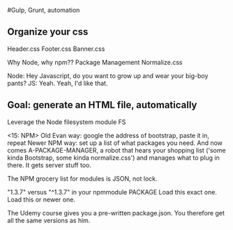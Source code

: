 #Gulp, Grunt, automation

## Organize your css
Header.css
Footer.css
Banner.css

Why Node, why npm??
Package Management
Normalize.css

Node:  Hey Javascript, do you want to grow up and wear your big-boy pants?
JS:  Yeah.  Yeah, I'd like that.

## Goal: generate an HTML file, automatically
Leverage the Node filesystem module FS

<15: NPM>
Old Evan way:  google the address of bootstrap, paste it in, repeat
Newer NPM way: set up a list of what packages you need.  And now comes A-PACKAGE-MANAGER, a robot that hears your shopping list ('some kinda Bootstrap, some kinda normalize.css') and manages what to plug in there.  It gets server stuff too.

The NPM grocery list for modules is JSON, not lock.

"1.3.7" versus "^1.3.7" in your npmmodule PACKAGE
Load this exact one.     Load this or newer one.

The Udemy course gives you a pre-written package.json.   You therefore get all the same versions as him.  
